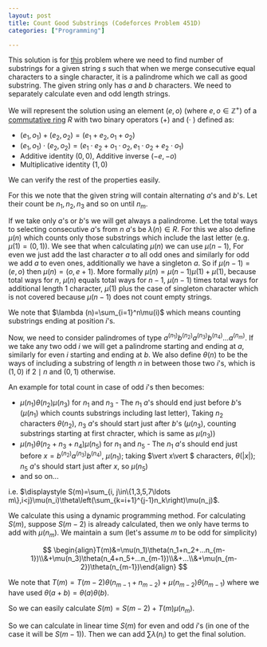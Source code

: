 ```yaml
---
layout: post
title: Count Good Substrings (Codeforces Problem 451D)
categories: ["Programming"]

---
```


This solution is for [this](https://codeforces.com/problemset/problem/451/D) problem where we need to find number of substrings for a given string $s$ such that when we merge consecutive equal characters to a single character, it is a palindrome which we call as good substring. The given string only has $a$ and $b$ characters. We need to separately calculate even and odd length strings.

We will represent the solution using an element $(e, o)$ (where $e,o\in\mathbb Z^+$) of a [commutative ring](https://en.wikipedia.org/wiki/Commutative_ring) $R$ with two binary operators ($+$) and ($\cdot$ ) defined as:

- $(e_1,o_1)+(e_2,o_2)=(e_1+e_2,o_1+o_2)$
- $(e_1,o_1)\cdot(e_2,o_2)=(e_1\cdot e_2+o_1\cdot o_2,e_1\cdot o_2+e_2\cdot o_1)$
- Additive identity $(0,0)$, Additive inverse $(-e, -o)$
- Multiplicative identity $(1,0)$

We can verify the rest of the properties easily.

For this we note that the given string will contain alternating $a$'s and $b$'s. Let their count be $n_1, n_2, n_3$ and so on until $n_m$.

If we take only $a$'s or $b$'s we will get always a palindrome. Let the total ways to selecting consecutive $a$'s from $n$ $a$'s be $\lambda(n)\in R$. For this we also define $\mu(n)$ which counts only those substrings which include the last letter (e.g. $\mu(1)=(0,1)$). We see that when calculating $\mu(n)$ we can use $\mu(n-1)$, For even we just add the last character $a$ to all odd ones and similarly for odd we add $a$ to even ones, additionally we have a singleton $a$. So if $\mu(n-1)=(e,o)$ then $\mu(n)=(o,e+1)$. More formally $\mu(n)=\mu(n-1)\mu(1)+\mu(1)$, because total ways for $n$, $\mu(n)$ equals total ways for $n-1$, $\mu(n-1)$ times total ways for additional length $1$ character, $\mu(1)$ plus the case of singleton character which is not covered because $\mu(n-1)$ does not count empty strings.

We note that $\lambda (n)=\sum_{i=1}^n\mu(i)$ which means counting substrings ending at position $i$'s.

Now, we need to consider palindromes of type $a^{(n_1)}b^{(n_2)}a^{(n_3)}b^{(n_4)}\ldots a^{(n_m)}$. If we take any two odd $i$ we will get a palindrome starting and ending at $a$, similarly for even $i$ starting and ending at $b$. We also define $\theta(n)$ to be the ways of including a substring of length $n$ in between those two $i$'s, which is $(1,0)$ if $2\mid n$ and $(0,1)$ otherwise. 

An example for total count in case of odd $i$'s then becomes:

- $\mu(n_1)\theta(n_2)\mu(n_3)$ for $n_1$ and $n_3$ - The $n_1$ $a$'s should end just before $b$'s ($\mu(n_1)$ which counts substrings including last letter), Taking $n_2$ characters $\theta(n_2)$, $n_3$ $a$'s should start just after $b$'s ($\mu(n_3)$, counting substrings starting at first chracter, which is same as $\mu(n_3)$)
- $\mu(n_1)\theta(n_2+n_3+n_4)\mu(n_5)$ for $n_1$ and $n_5$ - The $n_1$ $a$'s should end just before $x=b^{(n_2)}a^{(n_3)}b^{(n_4)}$, $\mu(n_1)$; taking $\vert x\vert $ characters, $\theta(\vert x\vert )$; $n_5$ $a$'s should start just after $x$, so $\mu(n_5)$
- and so on...

i.e. $\displaystyle S(m)=\sum_{i, j\in\{1,3,5,7\ldots m\},i<j}\mu(n_i)\theta\left(\sum_{k=i+1}^{j-1}n_k\right)\mu(n_j)$.

We calculate this using a dynamic programming method. For calculating $S(m)$, suppose $S(m-2)$ is already calculated, then we only have terms to add with $\mu(n_m)$. We maintain a sum (let's assume $m$ to be odd for simplicity) 

$$
\begin{align}T(m)&=\mu(n_1)\theta(n_1+n_2+...n_{m-1})\\&+\mu(n_3)\theta(n_4+n_5+...n_{m-1})\\&+...\\&+\mu(n_{m-2})\theta(n_{m-1})\end{align}
$$

We note that $T(m)=T(m-2)\theta(n_{m-1}+n_{m-2})+\mu(n_{m-2})\theta(n_{m-1})$ where we have used $\theta(a+b)=\theta(a)\theta(b)$.

So we can easily calculate $S(m)=S(m-2)+T(m)\mu(n_m)$.

So we can calculate in linear time $S(m)$ for even and odd $i$'s (in one of the case it will be $S(m-1)$). Then we can add $\sum\lambda(n_i)$ to get the final solution.

